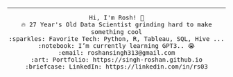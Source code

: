  <hr></hr>
<p align="center">
  <samp>
    Hi, I'm Rosh! 👋 <br>
    🔥 27 Year's Old Data Scientist grinding hard to make something cool  <br>
    :sparkles: Favorite Tech: Python, R, Tableau, SQL, Hive ... <br>
    :notebook: I’m currently learning GPT3.. 😭  <br>
    :email:	roshansingh313@gmail.com <br>
    :art: Portfolio: https://singh-roshan.github.io <br>
    :briefcase: LinkedIn: https://linkedin.com/in/rs03 <br>
  </samp>
</p>
